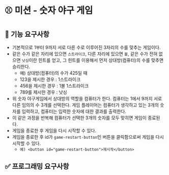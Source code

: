 # ⚾ 미션 - 숫자 야구 게임

## 🎯 기능 요구사항

- 기본적으로 1부터 9까지 서로 다른 수로 이루어진 3자리의 수를 맞추는 게임이다.
- 같은 수가 같은 자리에 있으면 `스트라이크`, 다른 자리에 있으면 `볼`, 같은 수가 전혀 없으면 `낫싱`이란 힌트를 얻고, 그 힌트를 이용해서 먼저 상대방(컴퓨터)의 수를 맞추면 승리한다.
  - 예) 상대방(컴퓨터)의 수가 425일 때
  - 123을 제시한 경우 : 1스트라이크
  - 456을 제시한 경우 : 1볼 1스트라이크
  - 789를 제시한 경우 : 낫싱
- 위 숫자 야구게임에서 상대방의 역할을 컴퓨터가 한다. 컴퓨터는 1에서 9까지 서로 다른 임의의 수 3개를 선택한다. 게임 플레이어는 컴퓨터가 생각하고 있는 3개의 숫자를 입력하고, 컴퓨터는 입력한 숫자에 대한 결과를 출력한다.
- 이 같은 과정을 반복해 컴퓨터가 선택한 3개의 숫자를 모두 맞히면 게임이 종료된다.
- 게임을 종료한 후 게임을 다시 시작할 수 있다.
- 게임을 종료한 후 id가 `game-restart-button`인 버튼을 클릭함으로써 게임을 다시 시작할 수 있다. 
  - `예) <button id="game-restart-button">재시작</button>`

## ✅ 프로그래밍 요구사항

